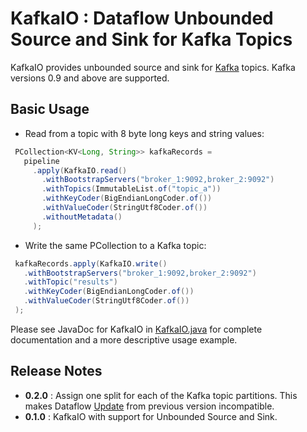 # KafkaIO : Dataflow Unbounded Source and Sink for Kafka Topics

KafkaIO provides unbounded source and sink for [Kafka](http://kafka.apache.org/)
topics. Kafka versions 0.9 and above are supported.

## Basic Usage

* Read from a topic with 8 byte long keys and string values:
```java
 PCollection<KV<Long, String>> kafkaRecords =
   pipeline
     .apply(KafkaIO.read()
       .withBootstrapServers("broker_1:9092,broker_2:9092")
       .withTopics(ImmutableList.of("topic_a"))
       .withKeyCoder(BigEndianLongCoder.of())
       .withValueCoder(StringUtf8Coder.of())
       .withoutMetadata()
     );
```

* Write the same PCollection to a Kafka topic:
```java
 kafkaRecords.apply(KafkaIO.write()
   .withBootstrapServers("broker_1:9092,broker_2:9092")
   .withTopic("results")
   .withKeyCoder(BigEndianLongCoder.of())
   .withValueCoder(StringUtf8Coder.of())
 );
```

Please see JavaDoc for KafkaIO in
[KafkaIO.java](https://github.com/GoogleCloudPlatform/DataflowJavaSDK/blob/master/contrib/kafka/src/main/java/com/google/cloud/dataflow/contrib/kafka/KafkaIO.java#L100)
for complete documentation and a more descriptive usage example.

## Release Notes
  * **0.2.0** : Assign one split for each of the Kafka topic partitions. This makes Dataflow
                [Update](https://cloud.google.com/dataflow/pipelines/updating-a-pipeline)
                from previous version incompatible.
  * **0.1.0** : KafkaIO with support for Unbounded Source and Sink.

